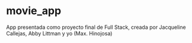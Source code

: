 # movie_app

App presentada como proyecto final de Full Stack, creada por Jacqueline Callejas, Abby Littman y yo (Max. Hinojosa)
    
